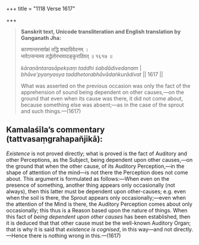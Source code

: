 +++
title = "1118 Verse 1617"

+++
> **Sanskrit text, Unicode transliteration and English translation by Ganganath Jha:** 
>
> कारणान्तरसापेक्षं तद्धि शब्दादिवेदनम् ।  
> भावेऽप्यन्यस्य तद्धेतोरभावादङ्कुरादिवत् ॥ १६१७ ॥ 
>
> *kāraṇāntarasāpekṣaṃ taddhi śabdādivedanam* \|  
> *bhāve'pyanyasya taddhetorabhāvādaṅkurādivat* \|\| 1617 \|\| 
>
> What was asserted on the previous occasion was only the fact of the apprehension of sound being dependent on other causes,—on the ground that even when its cause was there, it did not come about, because something else was absent;—as in the case of the sprout and such things.—(1617)



## Kamalaśīla’s commentary (tattvasaṃgrahapañjikā):

*Existence* is not proved directly; what is proved is the fact of Auditory and other Perceptions, as the Subject, being dependent upon other causes,—on the ground that when the other cause, of its Auditory Perception,—in the shape of attention of the mind—is not there the Perception does not come about. This argument is formulated as follows:—When even on the presence of something, another thing appears only occasionally (not always), then this latter must be dependent upon other-causes; e.g. even when the soil is there, the Sprout appears only occasionally;—even when the attention of the Mind is there, the Auditory Perception comes about only occasionally; this thus is a Reason based upon the nature of things. When this fact of *being dependent upon other causes* has been established, then it is deduced that that other cause must be the well-known Auditory Organ; that is why it is said that *existence is cognised*, in this way—and not directly.—Hence there is nothing wrong in this.—(1617)


